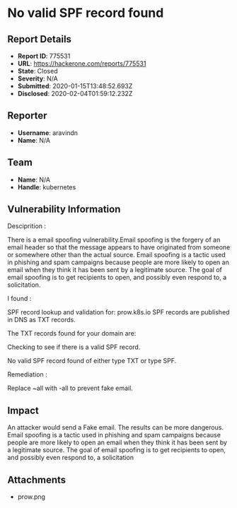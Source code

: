 # No valid SPF record found

## Report Details
- **Report ID**: 775531
- **URL**: https://hackerone.com/reports/775531
- **State**: Closed
- **Severity**: N/A
- **Submitted**: 2020-01-15T13:48:52.693Z
- **Disclosed**: 2020-02-04T01:59:12.232Z

## Reporter
- **Username**: aravindn
- **Name**: N/A

## Team
- **Name**: N/A
- **Handle**: kubernetes

## Vulnerability Information
Desciprition :

There is a email spoofing vulnerability.Email spoofing is the forgery of an email header so that the message appears to have originated from someone or somewhere other than the actual source. Email spoofing is a tactic used in phishing and spam campaigns because people are more likely to open an email when they think it has been sent by a legitimate source. The goal of email spoofing is to get recipients to open, and possibly even respond to, a solicitation.

I found :

SPF record lookup and validation for: prow.k8s.io
SPF records are published in DNS as TXT records.

The TXT records found for your domain are:


Checking to see if there is a valid SPF record.

No valid SPF record found of either type TXT or type SPF.

Remediation :

Replace ~all with -all to prevent fake email.

## Impact

An attacker would send a Fake email. The results can be more dangerous. Email spoofing is a tactic used in phishing and spam campaigns because people are more likely to open an email when they think it has been sent by a legitimate source. The goal of email spoofing is to get recipients to open, and possibly even respond to, a solicitation

## Attachments
- prow.png
